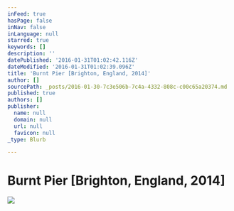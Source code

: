 ```yaml
---
inFeed: true
hasPage: false
inNav: false
inLanguage: null
starred: true
keywords: []
description: ''
datePublished: '2016-01-31T01:02:42.116Z'
dateModified: '2016-01-31T01:02:39.096Z'
title: 'Burnt Pier [Brighton, England, 2014]'
author: []
sourcePath: _posts/2016-01-30-7c3e506b-7c4a-4332-808c-c00c65a20374.md
published: true
authors: []
publisher:
  name: null
  domain: null
  url: null
  favicon: null
_type: Blurb

---
```

# Burnt Pier \[Brighton, England, 2014\]
![](https://the-grid-user-content.s3-us-west-2.amazonaws.com/370b63f5-cc47-4176-baef-c4e7e695f731.jpg)